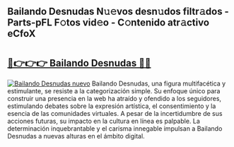 ## Bailando Desnudas N𝚞𝚎vos desn𝚞dos filtr𝚊dos - Parts-pFL F𝚘tos vid𝚎o - C𝚘ntenido atr𝚊ctivo eCfoX

# <h2><a href="http://mbbjfe.tromn.icu/?c=Bailando+Desnudas">🔗👉👉👉 Bailando Desnudas 🔗🔗</a></h2>

[![Bailando Desnudas nuevo](https://i.imgur.com/pEAQMta.gif)](http://mbbjfe.tromn.icu/?c=Bailando+Desnudas)
Bailando Desnudas, una figura multifacética y estimulante, se resiste a la categorización simple. Su enfoque único para construir una presencia en la web ha atraído y ofendido a los seguidores, estimulando debates sobre la expresión artística, el consentimiento y la esencia de las comunidades virtuales. A pesar de la incertidumbre de sus acciones futuras, su impacto en la cultura en línea es palpable. La determinación inquebrantable y el carisma innegable impulsan a Bailando Desnudas a nuevas alturas en el ámbito digital.
